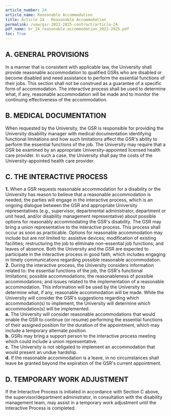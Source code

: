 ```yaml
---
article_number: 24
article_name: Reasonable Accommodation
title: Article 24 - Reasonable Accommodation
permalink: /uaw/gsr-2022-2025-contract/article-24
pdf_name: br_24_reasonable-accommodation_2022-2025.pdf
toc: True
---
```



## A.  GENERAL PROVISIONS

In a manner that is consistent with applicable law, the University shall provide reasonable accommodation to qualified GSRs who are disabled or become disabled and need assistance to perform the essential functions of their jobs. This section shall not be construed as a guarantee of a specific form of accommodation. The interactive process shall be used to determine what, if any, reasonable accommodation will be made and to monitor the continuing effectiveness of the accommodation.

## B.  MEDICAL DOCUMENTATION

When requested by the University, the GSR is responsible for providing the University disability manager with medical documentation identifying functional limitations and how such limitations affect the GSR's ability to perform the essential functions of the job. The University may require that a GSR be examined by an appropriate University-appointed licensed health care provider. In such a case, the University shall pay the costs of the University-appointed health care provider.

## C.  THE INTERACTIVE PROCESS

<div class="lvl2"><b>1.</b> When a GSR requests reasonable accommodation for a disability or the University has reason to believe that a reasonable accommodation is needed, the parties will engage in the interactive process, which is an ongoing dialogue between the GSR and appropriate University representatives (e.g., supervisor, departmental administrator, department or unit head, and/or disability management representative) about possible options for reasonably accommodating the GSR's disability. The GSR may bring a union representative to the interactive process. This process shall occur as soon as practicable. Options for reasonable accommodation may include but are not limited to: assistive devices; modification of existing facilities; restructuring the job to eliminate non-essential job functions; and leaves of absence. Both the University and the GSR are expected to participate in the interactive process in good faith, which includes engaging in timely communications regarding possible reasonable accommodation.</div>
<div class="lvl2"><b>2.</b> During the interactive process, the University considers information related to: the essential functions of the job, the GSR's functional limitations; possible accommodations; the reasonableness of possible accommodations; and issues related to the implementation of a reasonable accommodation. This information will be used by the University to determine what, if any, reasonable accommodation will be made. While the University will consider the GSR's suggestions regarding which accommodation(s) to implement, the University will determine which accommodation(s) will be implemented.</div>
<div class="lvl3"><b>a.</b> 
 The University will consider reasonable accommodations that would enable the GSR to continue (or resume) performing the essential functions of their assigned position for the duration of the appointment, which may include a temporary alternate position.</div>
<div class="lvl3"><b>b.</b> 
 GSRs may bring a support person to the interactive process meeting which could include a union representative.</div>
<div class="lvl3"><b>c.</b> 
 The University is not obligated to implement an accommodation that would present an undue hardship.</div>
<div class="lvl3"><b>d.</b> 
 If the reasonable accommodation is a leave, in no circumstances shall leave be granted beyond the expiration of the GSR's current appointment.</div>

## D.  TEMPORARY WORK ADJUSTMENT

If the Interactive Process is initiated in accordance with Section C above, the supervisor/department administrator, in consultation with the disability management team, may assist in a temporary work adjustment until the Interactive Process is completed.

